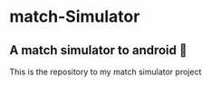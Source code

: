 # match-Simulator
## A match simulator to android 📱

This is the repository to my match simulator project

